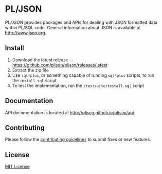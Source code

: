 # PL/JSON

*PL/JSON* provides packages and APIs for dealing with JSON formatted data
within PL/SQL code. General information about JSON is available at
http://www.json.org.

## Install

1.  Download the latest release -- https://github.com/pljson/pljson/releases/latest
2.  Extract the zip file
3.  Use `sql*plus`, or something capable of running `sql*plus` scripts, to
    run the `install.sql` script
4.  To test the implementation, run the `/testsuite/testall.sql` script

## Documentation

API documentation is located at http://pljson.github.io/pljson/api.

## Contributing

Please follow the [contributing guidelines](CONTRIBUTING.md) to submit fixes
or new features.

## License

[MIT License](LICENSE)
